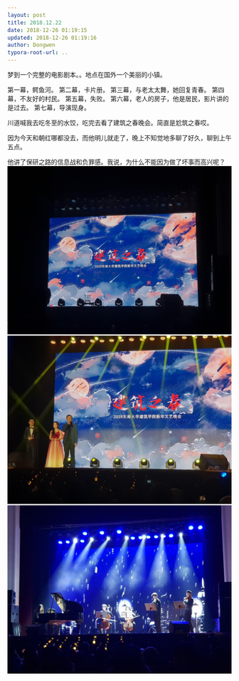 ```yaml
---
layout: post
title: 2018.12.22
date: 2018-12-26 01:19:15
updated: 2018-12-26 01:19:16
author: Dongwen
typora-root-url: ..
---
```




梦到一个完整的电影剧本。。地点在国外一个美丽的小镇。

第一幕，鳄鱼河。
第二幕，卡片册。
第三幕，与老太太舞，她回复青春。
第四幕，不友好的村民。
第五幕，失败。
第六幕，老人的房子，他是居民，影片讲的是过去。
第七幕，导演现身。

川道喊我去吃冬至的水饺，吃完去看了建筑之春晚会。简直是尬筑之春哎。

因为今天和朝红哪都没去，而他明儿就走了，晚上不知觉地多聊了好久，聊到上午五点。

他讲了保研之路的信息战和负罪感。我说，为什么不能因为做了坏事而高兴呢？   ![](/img/in-post/x56830408.jpg)
![](/img/in-post/x56830410.jpg)
![](/img/in-post/x56830405.jpg)
